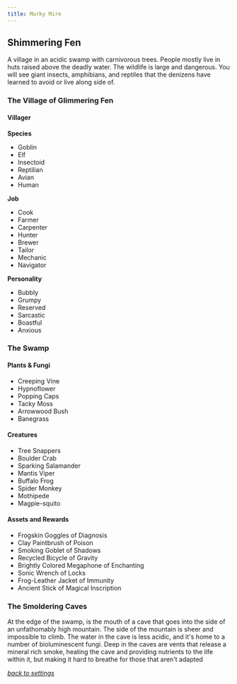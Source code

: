 ```yaml
---
title: Murky Mire
---
```


## Shimmering Fen

A village in an acidic swamp with carnivorous trees. People mostly live in huts raised above the deadly water. The wildlife is large and dangerous. You will see giant insects, amphibians, and reptiles that the denizens have learned to avoid or live along side of.

### The Village of Glimmering Fen

#### Villager

**Species**

- Goblin
- Elf
- Insectoid
- Reptilian
- Avian
- Human

**Job**

- Cook
- Farmer
- Carpenter
- Hunter
- Brewer
- Tailor
- Mechanic
- Navigator

**Personality**

- Bubbly
- Grumpy
- Reserved
- Sarcastic
- Boastful
- Anxious

### The Swamp

#### Plants & Fungi

- Creeping Vine
- Hypnoflower
- Popping Caps
- Tacky Moss
- Arrowwood Bush
- Banegrass

#### Creatures

- Tree Snappers
- Boulder Crab
- Sparking Salamander
- Mantis Viper
- Buffalo Frog
- Spider Monkey
- Mothipede
- Magpie-squito

#### Assets and Rewards

- Frogskin Goggles of Diagnosis
- Clay Paintbrush of Poison
- Smoking Goblet of Shadows
- Recycled Bicycle of Gravity
- Brightly Colored Megaphone of Enchanting
- Sonic Wrench of Locks
- Frog-Leather Jacket of Immunity
- Ancient Stick of Magical Inscription

### The Smoldering Caves

At the edge of the swamp, is the mouth of a cave that goes into the side of an unfathomably high mountain. The side of the mountain is sheer and impossible to climb. The water in the cave is less acidic, and it's home to a number of bioluminescent fungi. Deep in the caves are vents that release a mineral rich smoke, heating the cave and providing nutrients to the life within it, but making it hard to breathe for those that aren't adapted

*[back to settings](https://pennylescroche.github.io/Distorted-Domains/setting)*
